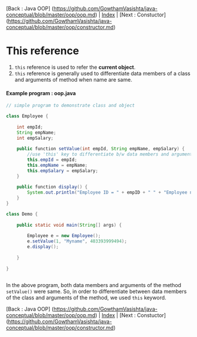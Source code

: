 [Back : Java OOP] (https://github.com/GowthamVasishta/java-conceptual/blob/master/oop/oop.md) | [Index](https://github.com/GowthamVasishta/java-conceptual/tree/master/Introduction) | [Next : Constuctor] (https://github.com/GowthamVasishta/java-conceptual/blob/master/oop/constructor.md)

# This reference

 1. `this` reference is used to refer the **current object**.
 2. `this` reference is generally used to differentiate data members of a class and arguments of method when name are same.

#### Example program : oop.java

```java
// simple program to demonstrate class and object

class Employee {
	
	int empId;
	String empName;
	int empSalary;
	
	public function setValue(int empId, String empName, empSalary) {
		//use 'this' key to differentiate b/w data members and arguments
		this.empId = empId;
		this.empName = empName;
		this.empSalary = empSalary;
	}
	
	public function display() {
		System.out.println("Employee ID = " + empID + " " + "Employee name = "+ empName + "Employee Salary = " + " " + empSalary);
	}
}

class Demo {
	
	public static void main(String[] args) {
		
		Employee e = new Employee();
		e.setValue(1, "Myname", 403393999494);
		e.display();
		
	}
	
}
		
```

In the above program, both data members and arguments of the method `setValue()` were same. So, in order to differentiate between data members of the class and arguments of the method, we used `this` keyword.

[Back : Java OOP] (https://github.com/GowthamVasishta/java-conceptual/blob/master/oop/oop.md) | [Index](https://github.com/GowthamVasishta/java-conceptual/tree/master/Introduction) | [Next : Constuctor] (https://github.com/GowthamVasishta/java-conceptual/blob/master/oop/constructor.md)
